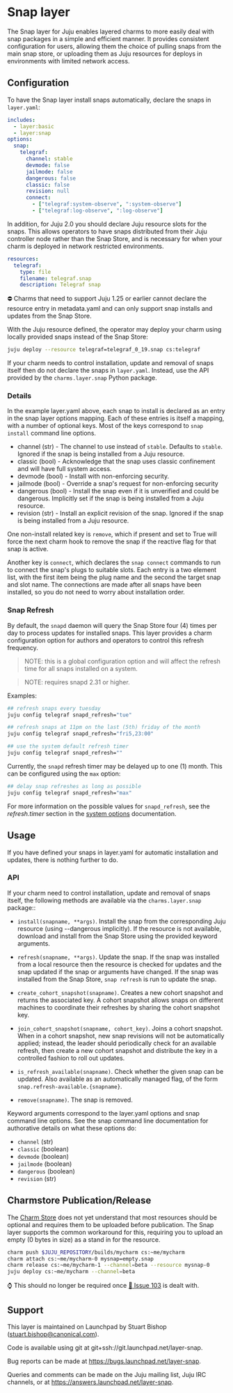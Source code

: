 # Snap layer

The Snap layer for Juju enables layered charms to more easily deal with
snap packages in a simple and efficient manner. It provides consistent
configuration for users, allowing them the choice of pulling snaps
from the main snap store, or uploading them as Juju resources for deploys
in environments with limited network access.


## Configuration

To have the Snap layer install snaps automatically, declare the snaps in
`layer.yaml`:

```yaml
includes:
  - layer:basic
  - layer:snap
options:
  snap:
    telegraf:
      channel: stable
      devmode: false
      jailmode: false
      dangerous: false
      classic: false
      revision: null
      connect:
        - ["telegraf:system-observe", ":system-observe"]
        - ["telegraf:log-observe", ":log-observe"]
```

In addition, for Juju 2.0 you should declare Juju resource slots for
the snaps. This allows operators to have snaps distributed from their
Juju controller node rather than the Snap Store, and is necessary for
when your charm is deployed in network restricted environments.

```yaml
resources:
  telegraf:
    type: file
    filename: telegraf.snap
    description: Telegraf snap
```

:no_entry: Charms that need to support Juju 1.25 or earlier cannot
declare the resource entry in metadata.yaml and can only support snap
installs and updates from the Snap Store.

With the Juju resource defined, the operator may deploy your charm
using locally provided snaps instead of the Snap Store:

```sh
juju deploy --resource telegraf=telegraf_0_19.snap cs:telegraf
```

If your charm needs to control installation, update and removal of
snaps itself then do not declare the snaps in `layer.yaml`. Instead,
use the API provided by the `charms.layer.snap` Python package.


### Details

In the example layer.yaml above, each snap to install is declared as an
entry in the snap layer options mapping. Each of these entries is
itself a mapping, with a number of optional keys. Most of the keys
correspond to `snap install` command line options.

* channel (str) - The channel to use instead of `stable`. Defaults to `stable`.
                  Ignored if the snap is being installed from a Juju resource.
* classic (bool) - Acknowledge that the snap uses classic confinement and
                   will have full system access.
* devmode (bool) - Install with non-enforcing security.
* jailmode (bool) - Override a snap's request for non-enforcing security
* dangerous (bool) - Install the snap even if it is unverified and could
                     be dangerous. Implicitly set if the snap is being
                     installed from a Juju resource.
* revision (str) - Install an explicit revision of the snap. Ignored if the
                   snap is being installed from a Juju resource.

One non-install related key is `remove`, which if present and set to True
will force the next charm hook to remove the snap if the reactive flag for that
snap is active.

Another key is `connect`, which declares the `snap connect` commands
to run to connect the snap's plugs to suitable slots. Each entry is a
two element list, with the first item being the plug name and the second
the target snap and slot name. The connections are made after all snaps
have been installed, so you do not need to worry about installation
order.


### Snap Refresh

By default, the `snapd` daemon will query the Snap Store four (4)
times per day to process updates for installed snaps. This layer provides
a charm configuration option for authors and operators to control this
refresh frequency.

>NOTE: this is a global configuration option and will affect the refresh
time for all snaps installed on a system.

>NOTE: requires snapd 2.31 or higher.

Examples:

```sh
## refresh snaps every tuesday
juju config telegraf snapd_refresh="tue"

## refresh snaps at 11pm on the last (5th) friday of the month
juju config telegraf snapd_refresh="fri5,23:00"

## use the system default refresh timer
juju config telegraf snapd_refresh=""
```

Currently, the `snapd` refresh timer may be delayed up to one (1) month. This
can be configured using the `max` option:

```sh
## delay snap refreshes as long as possible
juju config telegraf snapd_refresh="max"
```

For more information on the possible values for `snapd_refresh`, see the
*refresh.timer* section in the [system options][] documentation.

[system options]: https://forum.snapcraft.io/t/system-options/87


## Usage

If you have defined your snaps in layer.yaml for automatic installation
and updates, there is nothing further to do.

### API

If your charm need to control installation, update and removal of snaps
itself, the following methods are available via the `charms.layer.snap`
package::

* `install(snapname, **args)`. Install the snap from the corresponding Juju
  resource (using --dangerous implicitly). If the resource is not
  available, download and install from the Snap Store using the provided
  keyword arguments.

* `refresh(snapname, **args)`. Update the snap. If the snap was installed
  from a local resource then the resource is checked for updates and the
  snap updated if the snap or arguments have changed. If the snap was
  installed from the Snap Store, `snap refresh` is run to update the snap.

* `create_cohort_snapshot(snapname)`. Creates a new cohort snapshot and
  returns the associated key. A cohort snapshot allows snaps on different
  machines to coordinate their refreshes by sharing the cohort snapshot key.

* `join_cohort_snapshot(snapname, cohort_key)`. Joins a cohort snapshot.
  When in a cohort snapshot, new snap revisions will not be automatically
  applied; instead, the leader should periodically check for an available
  refresh, then create a new cohort snapshot and distribute the key in
  a controlled fashion to roll out updates.

* `is_refresh_available(snapname)`. Check whether the given snap can be
  updated. Also available as an automatically managed flag, of the form
  `snap.refresh-available.{snapname}`.

* `remove(snapname)`. The snap is removed.

Keyword arguments correspond to the layer.yaml options and snap command line
options. See the snap command line documentation for authorative details on
what these options do:

* `channel` (str)
* `classic` (boolean)
* `devmode` (boolean)
* `jailmode` (boolean)
* `dangerous` (boolean)
* `revision` (str)


## Charmstore Publication/Release

The [Charm Store](https://jujucharms.com) does not yet understand that
most resources should be optional and requires them to be uploaded
before publication. The Snap layer supports the common workaround for
this, requiring you to upload an empty (0 bytes in size) as a stand in
for the resource.

```sh
charm push $JUJU_REPOSITORY/builds/mycharm cs:~me/mycharm
charm attach cs:~me/mycharm-0 mysnap=empty.snap
charm release cs:~me/mycharm-1 --channel=beta --resource mysnap-0
juju deploy cs:~me/mycharm --channel=beta
```

:watch: This should no longer be required once
[:bug: Issue 103](https://github.com/juju/charmstore-client/issues/103)
is dealt with.


## Support

This layer is maintained on Launchpad by
Stuart Bishop (stuart.bishop@canonical.com).

Code is available using git at git+ssh://git.launchpad.net/layer-snap.

Bug reports can be made at https://bugs.launchpad.net/layer-snap.

Queries and comments can be made on the Juju mailing list, Juju IRC
channels, or at https://answers.launchpad.net/layer-snap.

